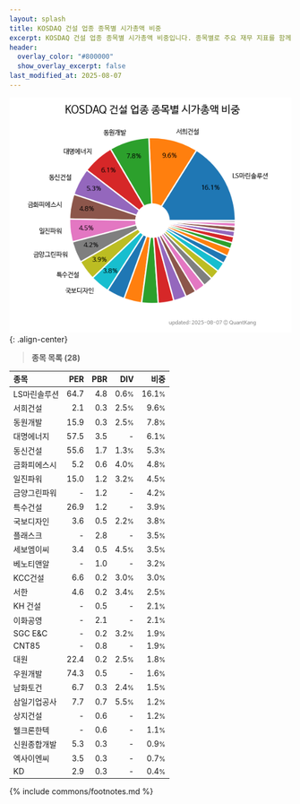```yaml
---
layout: splash
title: KOSDAQ 건설 업종 종목별 시가총액 비중
excerpt: KOSDAQ 건설 업종 종목별 시가총액 비중입니다. 종목별로 주요 재무 지표를 함께 표시합니다.
header:
  overlay_color: "#800000"
  show_overlay_excerpt: false
last_modified_at: 2025-08-07
---
```



![KOSDAQ 건설 업종 종목별 시가총액 비중](/stats/sector/images/kosdaq_업종_건설_종목.png){: .align-center}


> **종목 목록 (28)**<a id="list"></a>

| **종목** | **PER** | **PBR** | **DIV** | **비중** |
| :------- | ------: | ------: | ------: | -------: |
| LS마린솔루션 | 64.7 | 4.8 | 0.6<small>%</small> | 16.1<small>%</small> |
| 서희건설 | 2.1 | 0.3 | 2.5<small>%</small> | 9.6<small>%</small> |
| 동원개발 | 15.9 | 0.3 | 2.5<small>%</small> | 7.8<small>%</small> |
| 대명에너지 | 57.5 | 3.5 | - | 6.1<small>%</small> |
| 동신건설 | 55.6 | 1.7 | 1.3<small>%</small> | 5.3<small>%</small> |
| 금화피에스시 | 5.2 | 0.6 | 4.0<small>%</small> | 4.8<small>%</small> |
| 일진파워 | 15.0 | 1.2 | 3.2<small>%</small> | 4.5<small>%</small> |
| 금양그린파워 | - | 1.2 | - | 4.2<small>%</small> |
| 특수건설 | 26.9 | 1.2 | - | 3.9<small>%</small> |
| 국보디자인 | 3.6 | 0.5 | 2.2<small>%</small> | 3.8<small>%</small> |
| 플래스크 | - | 2.8 | - | 3.5<small>%</small> |
| 세보엠이씨 | 3.4 | 0.5 | 4.5<small>%</small> | 3.5<small>%</small> |
| 베노티앤알 | - | 1.0 | - | 3.2<small>%</small> |
| KCC건설 | 6.6 | 0.2 | 3.0<small>%</small> | 3.0<small>%</small> |
| 서한 | 4.6 | 0.2 | 3.4<small>%</small> | 2.5<small>%</small> |
| KH 건설 | - | 0.5 | - | 2.1<small>%</small> |
| 이화공영 | - | 2.1 | - | 2.1<small>%</small> |
| SGC E&C | - | 0.2 | 3.2<small>%</small> | 1.9<small>%</small> |
| CNT85 | - | 0.8 | - | 1.9<small>%</small> |
| 대원 | 22.4 | 0.2 | 2.5<small>%</small> | 1.8<small>%</small> |
| 우원개발 | 74.3 | 0.5 | - | 1.6<small>%</small> |
| 남화토건 | 6.7 | 0.3 | 2.4<small>%</small> | 1.5<small>%</small> |
| 삼일기업공사 | 7.7 | 0.7 | 5.5<small>%</small> | 1.2<small>%</small> |
| 상지건설 | - | 0.6 | - | 1.2<small>%</small> |
| 웰크론한텍 | - | 0.6 | - | 1.1<small>%</small> |
| 신원종합개발 | 5.3 | 0.3 | - | 0.9<small>%</small> |
| 엑사이엔씨 | 3.5 | 0.3 | - | 0.7<small>%</small> |
| KD | 2.9 | 0.3 | - | 0.4<small>%</small> |

{% include commons/footnotes.md %}